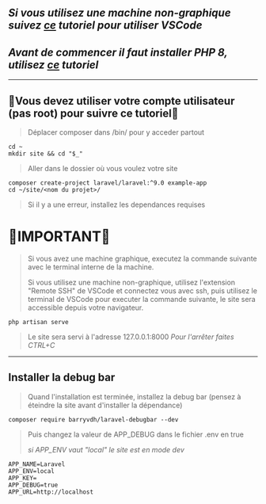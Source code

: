 ## *Si vous utilisez une machine non-graphique suivez [ce](https://github.com/TheJordanDev/Tutoriels/blob/main/Installer%20SSH.md) tutoriel pour utiliser VSCode*

## *Avant de commencer il faut installer PHP 8, utilisez [ce](https://github.com/TheJordanDev/Tutoriels/blob/main/Installer%20PHP8.md) tutoriel*

---

## 🔴Vous devez utiliser votre compte utilisateur (pas root) pour suivre ce tutoriel🔴

> Déplacer composer dans /bin/ pour y acceder partout

```shell
cd ~
mkdir site && cd "$_"
```

> Aller dans le dossier où vous voulez votre site

```shell
composer create-project laravel/laravel:^9.0 example-app
cd ~/site/<nom du projet>/
```

> Si il y a une erreur, installez les dependances requises

# 🔴IMPORTANT🔴

> Si vous avez une machine graphique, executez la commande suivante avec le terminal interne de la machine.
> 
> Si vous utilisez une machine non-graphique, utilisez l'extension "Remote SSH" de VSCode et connectez vous avec ssh, puis utilisez le terminal de VSCode pour executer la commande suivante, le site sera accessible depuis votre navigateur.

```shell
php artisan serve
```

> Le site sera servi à l'adresse 127.0.0.1:8000 *Pour l'arrêter faites CTRL+C*

---

## Installer la debug bar

> Quand l'installation est terminée, installez la debug bar (pensez à éteindre la site avant d'installer la dépendance)

```shell
composer require barryvdh/laravel-debugbar --dev
```

> Puis changez la valeur de APP_DEBUG dans le fichier .env en true
> 
> *si APP_ENV vaut "local" le site est en mode dev*

```
APP_NAME=Laravel
APP_ENV=local
APP_KEY=
APP_DEBUG=true
APP_URL=http://localhost
```
